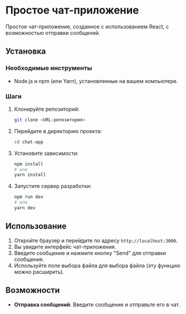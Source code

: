 # Простое чат-приложение

Простое чат-приложение, созданное с использованием React, с возможностью отправки сообщений.

## Установка

### Необходимые инструменты

- Node.js и npm (или Yarn), установленные на вашем компьютере.

### Шаги

1. Клонируйте репозиторий:

    ```bash
    git clone <URL-репозитория>
    ```

2. Перейдите в директорию проекта:

    ```bash
    cd chat-app
    ```

3. Установите зависимости:

    ```bash
    npm install
    # или
    yarn install
    ```

4. Запустите сервер разработки:

    ```bash
    npm run dev
    # или
    yarn dev
    ```

## Использование

1. Откройте браузер и перейдите по адресу `http://localhost:3000`.
2. Вы увидите интерфейс чат-приложения.
3. Введите сообщение и нажмите кнопку "Send" для отправки сообщения.
4. Используйте поле выбора файла для выбора файла (эту функцию можно расширить).

## Возможности

- **Отправка сообщений**: Введите сообщение и отправьте его в чат.
